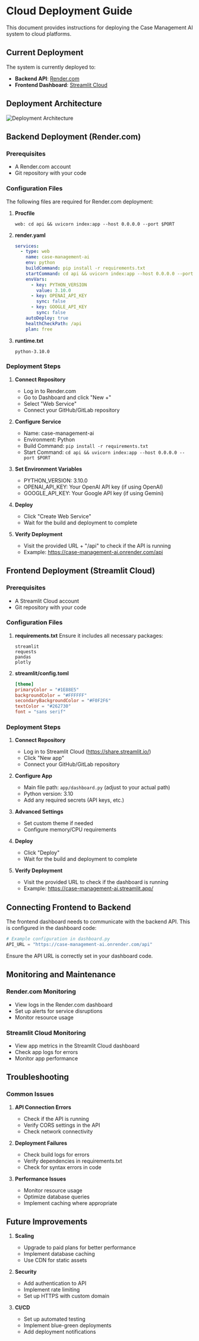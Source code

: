 # Cloud Deployment Guide

This document provides instructions for deploying the Case Management AI system to cloud platforms.

## Current Deployment

The system is currently deployed to:
- **Backend API**: [Render.com](https://case-management-ai.onrender.com/api)
- **Frontend Dashboard**: [Streamlit Cloud](https://case-management-ai.streamlit.app/)

## Deployment Architecture

![Deployment Architecture](https://mermaid.ink/img/pako:eNp1kU1PwzAMhv9KlBMgdT3QA4deEBJiB8QOcHATN_XWfMhxJqaq_51kLYxNiJzs1_bzOvZJVVYTVWrDPTk0gZ7RdQQfELyHBwfbDRqCJwKLPVmEDRwJWrKAHp0lCOQ9eXDYgcEGHQxkCQJ6h4E6-Aw9GWjJwRsE9I4CtBZbCOSxhxZNgJ4GGKAnD1_kYIcNDOixhY4G-KYBPmCLe_IwkMc9tGTxSAO8o8OWPJ7Jw4E8fKHBDgcYyGJHFr_Qk4WBHB7JwRYDvJGDIzk4UQ8HsniCgQJ8UoAjBXhBgwYDvKLBb_LwjBYDvKHBE1k8UYBXMtBTgANZOJLBb_LwQh5eyOErWRjI4xM5-CAPf1RpVeRZnhVFnhd5Vhb5vJwVZVmWs3JWlnlWzIu8yMrZPC_nZTYv8qLMy-JfQnlWFkU2z4vpVTbJq2xRZNPFYjGdTBfT6WKymM4W_wFKspTl?type=png)

## Backend Deployment (Render.com)

### Prerequisites
- A Render.com account
- Git repository with your code

### Configuration Files
The following files are required for Render.com deployment:

1. **Procfile**
   ```
   web: cd api && uvicorn index:app --host 0.0.0.0 --port $PORT
   ```

2. **render.yaml**
   ```yaml
   services:
     - type: web
       name: case-management-ai
       env: python
       buildCommand: pip install -r requirements.txt
       startCommand: cd api && uvicorn index:app --host 0.0.0.0 --port $PORT
       envVars:
         - key: PYTHON_VERSION
           value: 3.10.0
         - key: OPENAI_API_KEY
           sync: false
         - key: GOOGLE_API_KEY
           sync: false
       autoDeploy: true
       healthCheckPath: /api
       plan: free
   ```

3. **runtime.txt**
   ```
   python-3.10.0
   ```

### Deployment Steps

1. **Connect Repository**
   - Log in to Render.com
   - Go to Dashboard and click "New +"
   - Select "Web Service"
   - Connect your GitHub/GitLab repository

2. **Configure Service**
   - Name: case-management-ai
   - Environment: Python
   - Build Command: `pip install -r requirements.txt`
   - Start Command: `cd api && uvicorn index:app --host 0.0.0.0 --port $PORT`

3. **Set Environment Variables**
   - PYTHON_VERSION: 3.10.0
   - OPENAI_API_KEY: Your OpenAI API key (if using OpenAI)
   - GOOGLE_API_KEY: Your Google API key (if using Gemini)

4. **Deploy**
   - Click "Create Web Service"
   - Wait for the build and deployment to complete

5. **Verify Deployment**
   - Visit the provided URL + "/api" to check if the API is running
   - Example: https://case-management-ai.onrender.com/api

## Frontend Deployment (Streamlit Cloud)

### Prerequisites
- A Streamlit Cloud account
- Git repository with your code

### Configuration Files

1. **requirements.txt**
   Ensure it includes all necessary packages:
   ```
   streamlit
   requests
   pandas
   plotly
   ```

2. **streamlit/config.toml**
   ```toml
   [theme]
   primaryColor = "#1E88E5"
   backgroundColor = "#FFFFFF"
   secondaryBackgroundColor = "#F0F2F6"
   textColor = "#262730"
   font = "sans serif"
   ```

### Deployment Steps

1. **Connect Repository**
   - Log in to Streamlit Cloud (https://share.streamlit.io/)
   - Click "New app"
   - Connect your GitHub/GitLab repository

2. **Configure App**
   - Main file path: `app/dashboard.py` (adjust to your actual path)
   - Python version: 3.10
   - Add any required secrets (API keys, etc.)

3. **Advanced Settings**
   - Set custom theme if needed
   - Configure memory/CPU requirements

4. **Deploy**
   - Click "Deploy"
   - Wait for the build and deployment to complete

5. **Verify Deployment**
   - Visit the provided URL to check if the dashboard is running
   - Example: https://case-management-ai.streamlit.app/

## Connecting Frontend to Backend

The frontend dashboard needs to communicate with the backend API. This is configured in the dashboard code:

```python
# Example configuration in dashboard.py
API_URL = "https://case-management-ai.onrender.com/api"
```

Ensure the API URL is correctly set in your dashboard code.

## Monitoring and Maintenance

### Render.com Monitoring
- View logs in the Render.com dashboard
- Set up alerts for service disruptions
- Monitor resource usage

### Streamlit Cloud Monitoring
- View app metrics in the Streamlit Cloud dashboard
- Check app logs for errors
- Monitor app performance

## Troubleshooting

### Common Issues

1. **API Connection Errors**
   - Check if the API is running
   - Verify CORS settings in the API
   - Check network connectivity

2. **Deployment Failures**
   - Check build logs for errors
   - Verify dependencies in requirements.txt
   - Check for syntax errors in code

3. **Performance Issues**
   - Monitor resource usage
   - Optimize database queries
   - Implement caching where appropriate

## Future Improvements

1. **Scaling**
   - Upgrade to paid plans for better performance
   - Implement database caching
   - Use CDN for static assets

2. **Security**
   - Add authentication to API
   - Implement rate limiting
   - Set up HTTPS with custom domain

3. **CI/CD**
   - Set up automated testing
   - Implement blue-green deployments
   - Add deployment notifications 